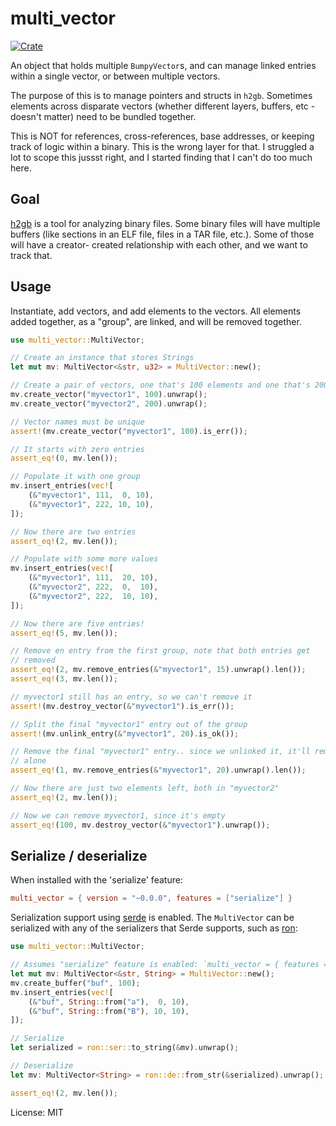 # multi_vector

[![Crate](https://img.shields.io/crates/v/multi_vector.svg)](https://crates.io/crates/multi_vector)

An object that holds multiple `BumpyVector`s, and can manage linked entries
within a single vector, or between multiple vectors.

The purpose of this is to manage pointers and structs in `h2gb`. Sometimes
elements across disparate vectors (whether different layers, buffers, etc -
doesn't matter) need to be bundled together.

This is NOT for references, cross-references, base addresses, or keeping
track of logic within a binary. This is the wrong layer for that. I
struggled a lot to scope this jussst right, and I started finding that I
can't do too much here.

## Goal

[h2gb](https://github.com/h2gb/libh2gb) is a tool for analyzing binary
files. Some binary files will have multiple buffers (like sections in an
ELF file, files in a TAR file, etc.). Some of those will have a creator-
created relationship with each other, and we want to track that.

## Usage

Instantiate, add vectors, and add elements to the vectors. All elements
added together, as a "group", are linked, and will be removed together.

```rust
use multi_vector::MultiVector;

// Create an instance that stores Strings
let mut mv: MultiVector<&str, u32> = MultiVector::new();

// Create a pair of vectors, one that's 100 elements and one that's 200
mv.create_vector("myvector1", 100).unwrap();
mv.create_vector("myvector2", 200).unwrap();

// Vector names must be unique
assert!(mv.create_vector("myvector1", 100).is_err());

// It starts with zero entries
assert_eq!(0, mv.len());

// Populate it with one group
mv.insert_entries(vec![
    (&"myvector1", 111,  0, 10),
    (&"myvector1", 222, 10, 10),
]);

// Now there are two entries
assert_eq!(2, mv.len());

// Populate with some more values
mv.insert_entries(vec![
    (&"myvector1", 111,  20, 10),
    (&"myvector2", 222,  0,  10),
    (&"myvector2", 222,  10, 10),
]);

// Now there are five entries!
assert_eq!(5, mv.len());

// Remove en entry from the first group, note that both entries get
// removed
assert_eq!(2, mv.remove_entries(&"myvector1", 15).unwrap().len());
assert_eq!(3, mv.len());

// myvector1 still has an entry, so we can't remove it
assert!(mv.destroy_vector(&"myvector1").is_err());

// Split the final "myvector1" entry out of the group
assert!(mv.unlink_entry(&"myvector1", 20).is_ok());

// Remove the final "myvector1" entry.. since we unlinked it, it'll remove
// alone
assert_eq!(1, mv.remove_entries(&"myvector1", 20).unwrap().len());

// Now there are just two elements left, both in "myvector2"
assert_eq!(2, mv.len());

// Now we can remove myvector1, since it's empty
assert_eq!(100, mv.destroy_vector(&"myvector1").unwrap());
```

## Serialize / deserialize

When installed with the 'serialize' feature:

```toml
multi_vector = { version = "~0.0.0", features = ["serialize"] }
```

Serialization support using [serde](https://serde.rs/) is enabled. The
`MultiVector` can be serialized with any of the serializers that Serde
supports, such as [ron](https://github.com/ron-rs/ron):

```rust
use multi_vector::MultiVector;

// Assumes "serialize" feature is enabled: `multi_vector = { features = ["serialize"] }`
let mut mv: MultiVector<&str, String> = MultiVector::new();
mv.create_buffer("buf", 100);
mv.insert_entries(vec![
    (&"buf", String::from("a"),  0, 10),
    (&"buf", String::from("B"), 10, 10),
]);

// Serialize
let serialized = ron::ser::to_string(&mv).unwrap();

// Deserialize
let mv: MultiVector<String> = ron::de::from_str(&serialized).unwrap();

assert_eq!(2, mv.len());
```

License: MIT
